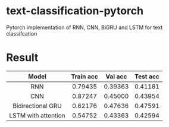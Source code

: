 # text-classification-pytorch
Pytorch implementation of RNN, CNN, BiGRU and LSTM for text classifcation


# Result

|        Model        | Train acc | Val acc | Test acc |
|:-------------------:|:---------:|:-------:|:--------:|
|         RNN         |  0.79435  | 0.39363 |  0.41181 |
|         CNN         |  0.87247  | 0.45000 |  0.43954 |
|  Bidirectional GRU  |  0.62176  | 0.47636 |  0.47591 |
| LSTM with attention |  0.54752  | 0.43363 |  0.42594 |